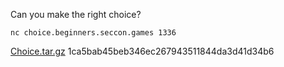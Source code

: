 Can you make the right choice?

`nc choice.beginners.seccon.games 1336`

[Choice.tar.gz](https://score.beginners.seccon.jp/api/download?key=beginners23%2FChoice.tar.gz) 1ca5bab45beb346ec267943511844da3d41d34b6
